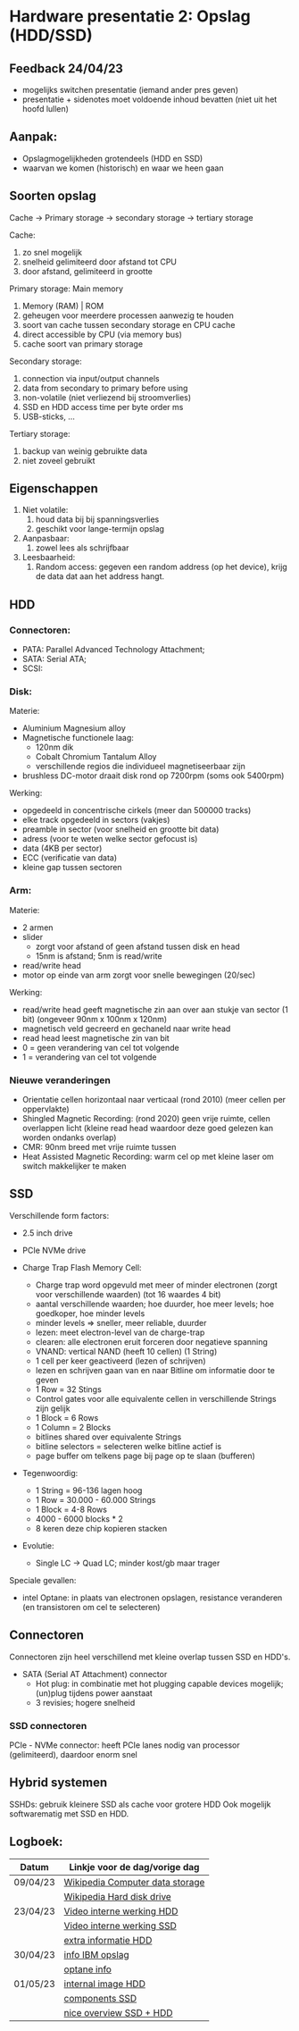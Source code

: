 # Hardware presentatie 2: Opslag (HDD/SSD)

## Feedback 24/04/23
* mogelijks switchen presentatie (iemand ander pres geven)
* presentatie + sidenotes moet voldoende inhoud bevatten (niet uit het hoofd lullen)

## Aanpak:

* Opslagmogelijkheden grotendeels (HDD en SSD)
* waarvan we komen (historisch) en waar we heen gaan 

## Soorten opslag

Cache -> Primary storage -> secondary storage -> tertiary storage

Cache: 
1. zo snel mogelijk
2. snelheid gelimiteerd door afstand tot CPU
3. door afstand, gelimiteerd in grootte

Primary storage: Main memory
1. Memory (RAM) | ROM
2. geheugen voor meerdere processen aanwezig te houden
3. soort van cache tussen secondary storage en CPU cache
4. direct accessible by CPU (via memory bus)
5. cache soort van primary storage

Secondary storage:
1. connection via input/output channels
2. data from secondary to primary before using
3. non-volatile (niet verliezend bij stroomverlies)
4. SSD en HDD access time per byte order ms
5. USB-sticks, ...

Tertiary storage:
1. backup van weinig gebruikte data
2. niet zoveel gebruikt
   
## Eigenschappen

1. Niet volatile:
   1. houd data bij bij spanningsverlies
   2. geschikt voor lange-termijn opslag
2. Aanpasbaar:
   1. zowel lees als schrijfbaar
3. Leesbaarheid:
   1. Random access: gegeven een random address (op het device), krijg de data dat aan het address hangt.


## HDD

### Connectoren:
* PATA: Parallel Advanced Technology Attachment; 
* SATA: Serial ATA; 
* SCSI: 

### Disk:
Materie:
* Aluminium Magnesium alloy
* Magnetische functionele laag:
   * 120nm dik
   * Cobalt Chromium Tantalum Alloy
   * verschillende regios die individueel magnetiseerbaar zijn
* brushless DC-motor draait disk rond op 7200rpm (soms ook 5400rpm)

Werking:
* opgedeeld in concentrische cirkels (meer dan 500000 tracks)
* elke track opgedeeld in sectors (vakjes)
* preamble in sector (voor snelheid en grootte bit data)
* adress (voor te weten welke sector gefocust is)
* data (4KB per sector)
* ECC (verificatie van data)
* kleine gap tussen sectoren

### Arm:
Materie:
* 2 armen
* slider
   * zorgt voor afstand of geen afstand tussen disk en head
   * 15nm is afstand; 5nm is read/write
* read/write head
* motor op einde van arm zorgt voor snelle bewegingen (20/sec)

Werking:
* read/write head geeft magnetische zin aan over aan stukje van sector (1 bit) (ongeveer 90nm x 100nm x 120nm)
* magnetisch veld gecreerd en gechaneld naar write head
* read head leest magnetische zin van bit
* 0 = geen verandering van cel tot volgende
* 1 = verandering van cel tot volgende


### Nieuwe veranderingen
* Orientatie cellen horizontaal naar verticaal (rond 2010) (meer cellen per oppervlakte)
* Shingled Magnetic Recording: (rond 2020) geen vrije ruimte, cellen overlappen licht (kleine read head waardoor deze goed gelezen kan worden ondanks overlap)
* CMR: 90nm breed met vrije ruimte tussen
* Heat Assisted Magnetic Recording: warm cel op met kleine laser om switch makkelijker te maken

## SSD

Verschillende form factors:
* 2.5 inch drive
* PCIe NVMe drive

* Charge Trap Flash Memory Cell: 
   * Charge trap word opgevuld met meer of minder electronen (zorgt voor verschillende waarden) (tot 16 waardes 4 bit)
   * aantal verschillende waarden; hoe duurder, hoe meer levels; hoe goedkoper, hoe minder levels
   * minder levels => sneller, meer reliable, duurder
   * lezen: meet electron-level van de charge-trap
   * clearen: alle electronen eruit forceren door negatieve spanning
   * VNAND: vertical NAND (heeft 10 cellen) (1 String)
   * 1 cell per keer geactiveerd (lezen of schrijven)
   * lezen en schrijven gaan van en naar Bitline om informatie door te geven
   * 1 Row = 32 Stings
   * Control gates voor alle equivalente cellen in verschillende Strings zijn gelijk
   * 1 Block = 6 Rows
   * 1 Column = 2 Blocks
   * bitlines shared over equivalente Strings
   * bitline selectors = selecteren welke bitline actief is
   * page buffer om telkens page bij page op te slaan (bufferen)

* Tegenwoordig: 
   * 1 String = 96-136 lagen hoog
   * 1 Row = 30.000 - 60.000 Strings
   * 1 Block = 4-8 Rows
   * 4000 - 6000 blocks * 2
   * 8 keren deze chip kopieren stacken

* Evolutie:
   * Single LC -> Quad LC; minder kost/gb maar trager

Speciale gevallen:
* intel Optane: in plaats van electronen opslagen, resistance veranderen (en transistoren om cel te selecteren)

## Connectoren

Connectoren zijn heel verschillend met kleine overlap tussen SSD en HDD's.
* SATA (Serial AT Attachment) connector 
   * Hot plug: in combinatie met hot plugging capable devices mogelijk; (un)plug tijdens power aanstaat
   * 3 revisies; hogere snelheid

### SSD connectoren

PCIe - NVMe connector: heeft PCIe lanes nodig van processor (gelimiteerd), daardoor enorm snel


## Hybrid systemen

SSHDs: gebruik kleinere SSD als cache voor grotere HDD
Ook mogelijk softwarematig met SSD en HDD.


## Logboek:

| Datum | Linkje voor de dag/vorige dag |
| ----- | ----------------------------- |
| 09/04/23 | [Wikipedia Computer data storage](https://en.wikipedia.org/wiki/Computer_data_storage#Hierarchy_of_storage) |
|          | [Wikipedia Hard disk drive](https://en.wikipedia.org/wiki/Hard_disk_drive) |
| 23/04/23 | [Video interne werking HDD](https://www.youtube.com/watch?v=wtdnatmVdIg) |
|          | [Video interne werking SSD](https://www.youtube.com/watch?v=5Mh3o886qpg) |
|          | [extra informatie HDD](https://turbofuture.com/computers/Types-of-Computer-Hard-Disk-Drives) |
| 30/04/23 | [info IBM opslag](https://www.ibm.com/topics/solid-state-drives) |
|          | [optane info](https://www.eetimes.com/intel-micron-launch-bulk-switching-reram/) |
| 01/05/23 | [internal image HDD](https://www.google.com/url?sa=i&url=https%3A%2F%2Fwww.britannica.com%2Ftechnology%2Fhard-disk&psig=AOvVaw00LjG2OoyPNF7U6eCmlEZV&ust=1683054906350000&source=images&cd=vfe&ved=0CBEQjRxqFwoTCKCdyqDq1P4CFQAAAAAdAAAAABAe) |
|          | [components SSD](https://www.google.com/url?sa=i&url=https%3A%2F%2Fwww.ekwb.com%2Fblog%2Fssd-cooling%2F&psig=AOvVaw3ayIvHk7r4PwUrhkznWzg4&ust=1683055221498000&source=images&cd=vfe&ved=0CBEQjRxqFwoTCODK2Lbr1P4CFQAAAAAdAAAAABAT) |
|          | [nice overview SSD + HDD](https://www.extremetech.com/gaming/210492-extremetech-explains-how-do-ssds-work) |
